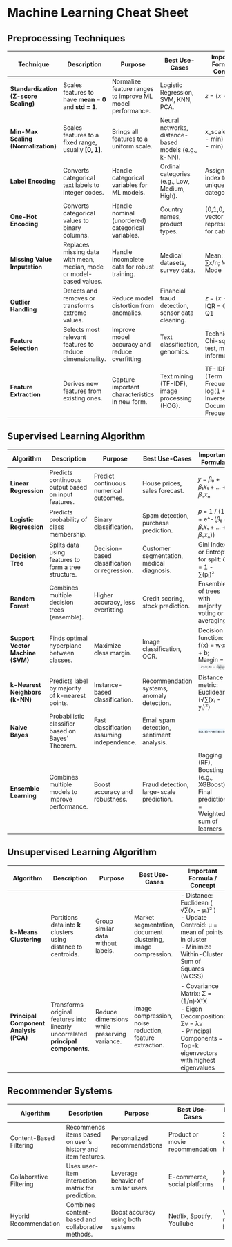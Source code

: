 
# **Machine Learning Cheat Sheet**

## **Preprocessing Techniques**

| **Technique**                         | **Description**                                                      | **Purpose**                                               | **Best Use-Cases**                                   | **Important Formula / Concept**                                 | **Major Libraries (Python)**                                  |
| ------------------------------------- | -------------------------------------------------------------------- | --------------------------------------------------------- | ---------------------------------------------------- | --------------------------------------------------------------- | ------------------------------------------------------------- | 
| **Standardization (Z-score Scaling)** | Scales features to have **mean = 0** and **std = 1**.                | Normalize feature ranges to improve ML model performance. | Logistic Regression, SVM, KNN, PCA.                  | 𝑧 = (𝑥 - μ) / σ                                               | `sklearn.preprocessing.StandardScaler`                        |
| **Min-Max Scaling (Normalization)**   | Scales features to a fixed range, usually **\[0, 1]**.               | Brings all features to a uniform scale.                   | Neural networks, distance-based models (e.g., k-NN). | x\_scaled = (x - min) / (max - min)                             | `sklearn.preprocessing.MinMaxScaler`                          |
| **Label Encoding**                    | Converts categorical text labels to integer codes.                   | Handle categorical variables for ML models.               | Ordinal categories (e.g., Low, Medium, High).        | Assign integer index to each unique category.                   | `sklearn.preprocessing.LabelEncoder`                          |
| **One-Hot Encoding**                  | Converts categorical values to binary columns.                       | Handle nominal (unordered) categorical variables.         | Country names, product types.                        | \[0,1,0,...] vector representation for category.                | `sklearn.preprocessing.OneHotEncoder`, `pandas.get_dummies()` |
| **Missing Value Imputation**          | Replaces missing data with mean, median, mode or model-based values. | Handle incomplete data for robust training.               | Medical datasets, survey data.                       | Mean: x̄ = ∑x/n; Median; Mode                                   | `sklearn.impute.SimpleImputer`, `pandas.fillna()`             |
| **Outlier Handling**                  | Detects and removes or transforms extreme values.                    | Reduce model distortion from anomalies.                   | Financial fraud detection, sensor data cleaning.     | 𝑧 = (𝑥 - μ) / σ, IQR = Q3 - Q1                                                                                                                      | `scipy.stats.zscore`, `sklearn.preprocessing.RobustScaler`, `pandas` |
| **Feature Selection**                 | Selects most relevant features to reduce dimensionality.             | Improve model accuracy and reduce overfitting.            | Text classification, genomics.                       | Techniques: Chi-squared test, mutual information                | `sklearn.feature_selection`, `SelectKBest`, `RFE`             |
| **Feature Extraction**                | Derives new features from existing ones.                             | Capture important characteristics in new form.            | Text mining (TF-IDF), image processing (HOG).        | TF-IDF = (Term Frequency) × log(1 + Inverse Document Frequency) | `sklearn.feature_extraction`, `TfidfVectorizer`               |



## **Supervised Learning Algorithm**

| **Algorithm**                    | **Description**                                      | **Purpose**                                  | **Best Use-Cases**                         | **Important Formula**                                                                | **Major Libraries (Python)**                                                               |                   |                                                   |   |                                |
| -------------------------------- | ---------------------------------------------------- | -------------------------------------------- | ------------------------------------------ | ------------------------------------------------------------------------------------ | ------------------------------------------------------------------------------------------ | ----------------- | ------------------------------------------------- | - | ------------------------------ |
| **Linear Regression**            | Predicts continuous output based on input features.  | Predict continuous numerical outcomes.       | House prices, sales forecast.              | 𝑦 = 𝛽₀ + 𝛽₁𝑥₁ + ... + 𝛽ₙ𝑥ₙ                                                     | `sklearn.linear_model.LinearRegression`, `statsmodels`                                     |                   |                                                   |   |                                |
| **Logistic Regression**          | Predicts probability of class membership.            | Binary classification.                       | Spam detection, purchase prediction.       | 𝑝 = 1 / (1 + e^-(𝛽₀ + 𝛽₁𝑥₁ + ... + 𝛽ₙ𝑥ₙ))                                      | `sklearn.linear_model.LogisticRegression`, `statsmodels`                                   |                   |                                                   |   |                                |
| **Decision Tree**                | Splits data using features to form a tree structure. | Decision-based classification or regression. | Customer segmentation, medical diagnosis.  | Gini Index or Entropy for split: 𝐺 = 1 - ∑(pᵢ)²                                     | `sklearn.tree.DecisionTreeClassifier`, `DecisionTreeRegressor`                             |                   |                                                   |   |                                |
| **Random Forest**                | Combines multiple decision trees (ensemble).         | Higher accuracy, less overfitting.           | Credit scoring, stock prediction.          | Ensemble of trees with majority voting or averaging.                                 | `sklearn.ensemble.RandomForestClassifier`, `RandomForestRegressor`                         |                   |                                                   |   |                                |
| **Support Vector Machine (SVM)** | Finds optimal hyperplane between classes.            | Maximize class margin.                       | Image classification, OCR.                 | Decision function: f(x) = w·x + b; Margin = ![alt text](image-2.png)  | `sklearn.svm.SVC`, `LinearSVC` |
| **k-Nearest Neighbors (k-NN)**   | Predicts label by majority of k-nearest points.      | Instance-based classification.               | Recommendation systems, anomaly detection. | Distance metric: Euclidean (√∑(xᵢ - yᵢ)²)                                            | `sklearn.neighbors.KNeighborsClassifier`, `KNeighborsRegressor`                            |                   |                                                   |   |                                |
| **Naive Bayes**                  | Probabilistic classifier based on Bayes’ Theorem.    | Fast classification assuming independence.   | Email spam detection, sentiment analysis.  | ![alt text](image.png) | `sklearn.naive_bayes.GaussianNB`, `MultinomialNB` |   |                                |
| **Ensemble Learning**            | Combines multiple models to improve performance.     | Boost accuracy and robustness.               | Fraud detection, large-scale prediction.   | Bagging (RF), Boosting (e.g., XGBoost): Final prediction = Weighted sum of learners | `sklearn.xgboost.XGBoost` |                   |                                                   |   |                                |

## **Unsupervised Learning Algorithm**

| **Algorithm**                          | **Description**                                                                   | **Purpose**                                  | **Best Use-Cases**                                           | **Important Formula / Concept**                                                                                                                    | **Major Libraries (Python)**                                    |
| -------------------------------------- | --------------------------------------------------------------------------------- | -------------------------------------------- | ------------------------------------------------------------ | -------------------------------------------------------------------------------------------------------------------------------------------------- | --------------------------------------------------------------- |
| **k-Means Clustering**                 | Partitions data into **k** clusters using distance to centroids.                  | Group similar data without labels.           | Market segmentation, document clustering, image compression. | - Distance: Euclidean ( √∑(xᵢ - μᵢ)² )  <br> - Update Centroid: μ = mean of points in cluster <br> - Minimize Within-Cluster Sum of Squares (WCSS) | `sklearn.cluster.KMeans`                       |
| **Principal Component Analysis (PCA)** | Transforms original features into linearly uncorrelated **principal components**. | Reduce dimensions while preserving variance. | Image compression, noise reduction, feature extraction.      | - Covariance Matrix: Σ = (1/n)·XᵀX <br> - Eigen Decomposition: Σv = λv <br> - Principal Components = Top-k eigenvectors with highest eigenvalues   | `sklearn.decomposition.PCA` |

## **Recommender Systems**

| Algorithm               | Description                                                 | Purpose                            | Best Use-Cases                  | Important Formula / Concept                      | Major Libraries                            |
| ----------------------- | ----------------------------------------------------------- | ---------------------------------- | ------------------------------- | ------------------------------------------------ | ------------------------------------------ |
| Content-Based Filtering | Recommends items based on user’s history and item features. | Personalized recommendations       | Product or movie recommendation | Similarity = cosine(user\_profile, item\_vector) | `sklearn.metrics.pairwise`, `pandas`       |
| Collaborative Filtering | Uses user-item interaction matrix for prediction.           | Leverage behavior of similar users | E-commerce, social platforms    | Matrix Factorization: R ≈ U·Vᵀ                   | `Surprise`, `LightFM`, `scipy.sparse`      |
| Hybrid Recommendation   | Combines content-based and collaborative methods.           | Boost accuracy using both systems  | Netflix, Spotify, YouTube       | Weighted sum or model-based hybrid               | `LightFM`, `TensorFlow`, `scikit-surprise` |
